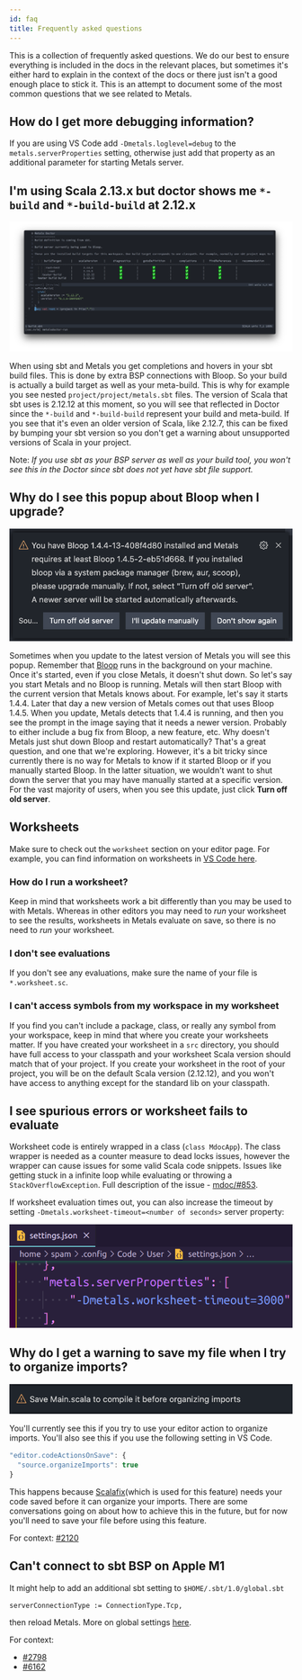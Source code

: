 ```yaml
---
id: faq
title: Frequently asked questions
---
```


This is a collection of frequently asked questions. We do our best to ensure
everything is included in the docs in the relevant places, but sometimes it's
either hard to explain in the context of the docs or there just isn't a good
enough place to stick it. This is an attempt to document some of the most common
questions that we see related to Metals.

## How do I get more debugging information?

If you are using VS Code add `-Dmetals.loglevel=debug` to the
`metals.serverProperties` setting, otherwise just add that property as an
additional parameter for starting Metals server.

## I'm using Scala 2.13.x but doctor shows me `*-build` and `*-build-build` at 2.12.x

![build-build-doctor](https://github.com/scalameta/gh-pages-images/blob/master/metals/faq/mgnRXse.png?raw=true)

When using sbt and Metals you get completions and hovers in your sbt build
files. This is done by extra BSP connections with Bloop. So your build is
actually a build target as well as your meta-build. This is why for example you
see nested `project/project/metals.sbt` files. The version of Scala that sbt
uses is 2.12.12 at this moment, so you will see that reflected in Doctor since
the `*-build` and `*-build-build` represent your build and meta-build. If you
see that it's even an older version of Scala, like 2.12.7, this can be fixed by
bumping your sbt version so you don't get a warning about unsupported versions
of Scala in your project.

Note: _If you use sbt as your BSP server as well as your build tool, you won't
see this in the Doctor since sbt does not yet have sbt file support._

## Why do I see this popup about Bloop when I upgrade?

![update-bloop](https://github.com/scalameta/gh-pages-images/blob/master/metals/faq/0rtoIxy.png?raw=true)

Sometimes when you update to the latest version of Metals you will see this
popup. Remember that [Bloop](https://scalacenter.github.io/bloop/) runs in the
background on your machine. Once it's started, even if you close Metals, it
doesn't shut down. So let's say you start Metals and no Bloop is running. Metals
will then start Bloop with the current version that Metals knows about. For
example, let's say it starts 1.4.4. Later that day a new version of Metals comes
out that uses Bloop 1.4.5. When you update, Metals detects that 1.4.4 is
running, and then you see the prompt in the image saying that it needs a newer
version. Probably to either include a bug fix from Bloop, a new feature, etc.
Why doesn't Metals just shut down Bloop and restart automatically? That's a
great question, and one that we're exploring. However, it's a bit tricky since
currently there is no way for Metals to know if it started Bloop or if you
manually started Bloop. In the latter situation, we wouldn't want to shut down
the server that you may have manually started at a specific version. For the
vast majority of users, when you see this update, just click **Turn off old
server**.

## Worksheets

Make sure to check out the `worksheet` section on your editor page. For example,
you can find information on worksheets in
[VS Code here](../editors/vscode.md#worksheets).

### How do I run a worksheet?

Keep in mind that worksheets work a bit differently than you may be used to with
Metals. Whereas in other editors you may need to _run_ your worksheet to see the
results, worksheets in Metals evaluate on save, so there is no need to _run_
your worksheet.

### I don't see evaluations

If you don't see any evaluations, make sure the name of your file is
`*.worksheet.sc`.

### I can't access symbols from my workspace in my worksheet

If you find you can't include a package, class, or really any symbol from your
workspace, keep in mind that where you create your worksheets matter. If you
have created your worksheet in a `src` directory, you should have full access to
your classpath and your worksheet Scala version should match that of your
project. If you create your worksheet in the root of your project, you will be
on the default Scala version (2.12.12), and you won't have access to anything
except for the standard lib on your classpath.

## I see spurious errors or worksheet fails to evaluate

Worksheet code is entirely wrapped in a class (`class MdocApp`). The class wrapper is needed as a counter measure to dead locks issues, however the wrapper can cause issues for some valid Scala code snippets. Issues like getting stuck in a infinite loop while evaluating or throwing a `StackOverflowException`. Full description of the issue - [mdoc/#853](https://github.com/scalameta/mdoc/issues/853).

If worksheet evaluation times out, you can also increase the timeout by setting `-Dmetals.worksheet-timeout=<number of seconds>` server property:

![worksheet-timeout](https://github.com/scalameta/gh-pages-images/blob/master/metals/faq/v2GEanF.png?raw=true)

## Why do I get a warning to save my file when I try to organize imports?

![organize-imports-warning](https://github.com/scalameta/gh-pages-images/blob/master/metals/faq/g8d82bV.png?raw=true)

You'll currently see this if you try to use your editor action to organize
imports. You'll also see this if you use the following setting in VS Code.

```js
"editor.codeActionsOnSave": {
  "source.organizeImports": true
}
```

This happens because [Scalafix](https://scalacenter.github.io/scalafix/)(which
is used for this feature) needs your code saved before it can organize your
imports. There are some conversations going on about how to achieve this in the
future, but for now you'll need to save your file before using this feature.

For context: [#2120](https://github.com/scalameta/metals/issues/2120)

## Can't connect to sbt BSP on Apple M1

It might help to add an additional sbt setting to `$HOME/.sbt/1.0/global.sbt`

```
serverConnectionType := ConnectionType.Tcp,
```

then reload Metals. More on global settings
[here](https://www.scala-sbt.org/1.x/docs/Global-Settings.html).

For context:

- [#2798](https://github.com/scalameta/metals/issues/2798)
- [#6162](https://github.com/sbt/sbt/issues/6162)
